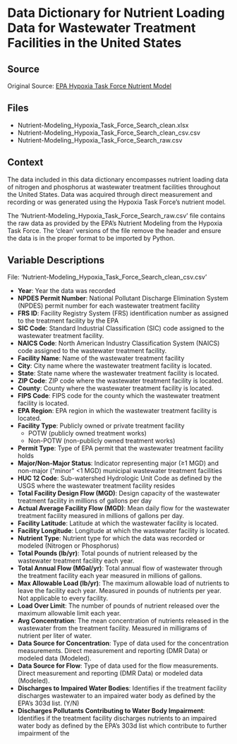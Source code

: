 # Data Dictionary for Nutrient Loading Data for Wastewater Treatment Facilities in the United States

## Source
Original Source: [EPA Hypoxia Task Force Nutrient Model](https://echo.epa.gov/trends/loading-tool/hypoxia-task-force-nutrient-model)

## Files
- Nutrient-Modeling_Hypoxia_Task_Force_Search_clean.xlsx
- Nutrient-Modeling_Hypoxia_Task_Force_Search_clean_csv.csv
- Nutrient-Modeling_Hypoxia_Task_Force_Search_raw.csv

## Context
The data included in this data dictionary encompasses nutrient loading data of nitrogen and phosphorus at wastewater treatment facilities throughout the United States. Data was acquired through direct measurement and recording or was generated using the Hypoxia Task Force’s nutrient model.

The ‘Nutrient-Modeling_Hypoxia_Task_Force_Search_raw.csv’ file contains the raw data as provided by the EPA’s Nutrient Modeling from the Hypoxia Task Force. The ‘clean’ versions of the file remove the header and ensure the data is in the proper format to be imported by Python.

## Variable Descriptions
File: ‘Nutrient-Modeling_Hypoxia_Task_Force_Search_clean_csv.csv’

- **Year**: Year the data was recorded
- **NPDES Permit Number**: National Pollutant Discharge Elimination System (NPDES) permit number for each wastewater treatment facility
- **FRS ID**: Facility Registry System (FRS) identification number as assigned to the treatment facility by the EPA
- **SIC Code**: Standard Industrial Classification (SIC) code assigned to the wastewater treatment facility.
- **NAICS Code**: North American Industry Classification System (NAICS) code assigned to the wastewater treatment facility.
- **Facility Name**: Name of the wastewater treatment facility
- **City**: City name where the wastewater treatment facility is located.
- **State**: State name where the wastewater treatment facility is located.
- **ZIP Code**: ZIP code where the wastewater treatment facility is located.
- **County**: County where the wastewater treatment facility is located.
- **FIPS Code**: FIPS code for the county which the wastewater treatment facility is located.
- **EPA Region**: EPA region in which the wastewater treatment facility is located.
- **Facility Type**: Publicly owned or private treatment facility
    - POTW (publicly owned treatment works)
    - Non-POTW (non-publicly owned treatment works)
- **Permit Type**: Type of EPA permit that the wastewater treatment facility holds
- **Major/Non-Major Status**: Indicator representing major (≥1 MGD) and non-major ("minor" <1 MGD) municipal wastewater treatment facilities
- **HUC 12 Code**: Sub-watershed Hydrologic Unit Code as defined by the USGS where the wastewater treatment facility resides
- **Total Facility Design Flow (MGD)**: Design capacity of the wastewater treatment facility in millions of gallons per day
- **Actual Average Facility Flow (MGD)**: Mean daily flow for the wastewater treatment facility measured in millions of gallons per day.
- **Facility Latitude**: Latitude at which the wastewater facility is located.
- **Facility Longitude**: Longitude at which the wastewater facility is located.
- **Nutrient Type**: Nutrient type for which the data was recorded or modeled (Nitrogen or Phosphorus)
- **Total Pounds (lb/yr)**: Total pounds of nutrient released by the wastewater treatment facility each year.
- **Total Annual Flow (MGal/yr)**: Total annual flow of wastewater through the treatment facility each year measured in millions of gallons.
- **Max Allowable Load (lb/yr)**: The maximum allowable load of nutrients to leave the facility each year. Measured in pounds of nutrients per year. Not applicable to every facility.
- **Load Over Limit**: The number of pounds of nutrient released over the maximum allowable limit each year.
- **Avg Concentration**: The mean concentration of nutrients released in the wastewater from the treatment facility. Measured in milligrams of nutrient per liter of water.
- **Data Source for Concentration**: Type of data used for the concentration measurements. Direct measurement and reporting (DMR Data) or modeled data (Modeled).
- **Data Source for Flow**: Type of data used for the flow measurements. Direct measurement and reporting (DMR Data) or modeled data (Modeled).
- **Discharges to Impaired Water Bodies**: Identifies if the treatment facility discharges wastewater to an impaired water body as defined by the EPA’s 303d list. (Y/N)
- **Discharges Pollutants Contributing to Water Body Impairment**: Identifies if the treatment facility discharges nutrients to an impaired water body as defined by the EPA’s 303d list which contribute to further impairment of the
